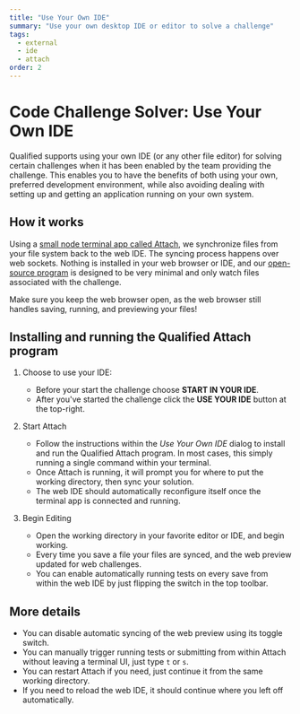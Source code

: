 ```yaml
---
title: "Use Your Own IDE"
summary: "Use your own desktop IDE or editor to solve a challenge"
tags:
  - external
  - ide
  - attach
order: 2
---
```


# Code Challenge Solver: Use Your Own IDE

Qualified supports using your own IDE (or any other file editor) for solving certain challenges when it has been enabled by the team providing the challenge. This enables you to have the benefits of both using your own, preferred development environment, while also avoiding dealing with setting up and getting an application running on your own system.

## How it works

Using a [small node terminal app called Attach](https://www.npmjs.com/package/@qualified/attach), we synchronize files from your file system back to the web IDE. The syncing process happens over web sockets. Nothing is installed in your web browser or IDE, and our [open-source program](https://gitlab.com/qualified/attach) is designed to be very minimal and only watch files associated with the challenge.

<div class="note-box note-box-info">
Make sure you keep the web browser open, as the web browser still handles saving, running, and previewing your files!
</div>

## Installing and running the Qualified Attach program

1. Choose to use your IDE:
    - Before your start the challenge choose **START IN YOUR IDE**.
    - After you've started the challenge click the **USE YOUR IDE** button at the top-right.

2. Start Attach
    - Follow the instructions within the _Use Your Own IDE_ dialog to install and run the Qualified Attach program. In most cases, this simply running a single command within your terminal.
    - Once Attach is running, it will prompt you for where to put the working directory, then sync your solution.
    - The web IDE should automatically reconfigure itself once the terminal app is connected and running.

3. Begin Editing
    - Open the working directory in your favorite editor or IDE, and begin working.
    - Every time you save a file your files are synced, and the web preview updated for web challenges.
    - You can enable automatically running tests on every save from within the web IDE by just flipping the switch in the top toolbar.

## More details

- You can disable automatic syncing of the web preview using its toggle switch.
- You can manually trigger running tests or submitting from within Attach without leaving a terminal UI, just type `t` or `s`.
- You can restart Attach if you need, just continue it from the same working directory.
- If you need to reload the web IDE, it should continue where you left off automatically.
